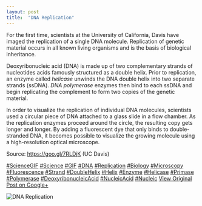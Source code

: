 ```yaml
---
layout: post
title:  "DNA Replication"
---
```


For the first time, scientists at the University of California, Davis have imaged the replication of a single DNA molecule. Replication of genetic material occurs in all known living organisms and is the basis of biological inheritance.  
  
Deoxyribonucleic acid (DNA) is made up of two complementary strands of nucleotides acids famously structured as a double helix. Prior to replication, an enzyme called _helicase_ unwinds the DNA double helix into two separate strands (ssDNA). _DNA polymerase_ enzymes then bind to each ssDNA and begin replicating the complement to form two copies of the genetic material.  
  
In order to visualize the replication of individual DNA molecules, scientists used a circular piece of DNA attached to a glass slide in a flow chamber. As the replication enzymes proceed around the circle, the resulting copy gets longer and longer. By adding a fluorescent dye that only binds to double-stranded DNA, it becomes possible to visualize the growing molecule using a high-resolution optical microscope.  
  
Source: <https://goo.gl/7RLDjK> (UC Davis)  
  
[#ScienceGIF](https://plus.google.com/s/%23ScienceGIF/posts) [#Science](https://plus.google.com/s/%23Science/posts) [#GIF](https://plus.google.com/s/%23GIF/posts) [#DNA](https://plus.google.com/s/%23DNA/posts) [#Replication](https://plus.google.com/s/%23Replication/posts) [#Biology](https://plus.google.com/s/%23Biology/posts) [#Microscopy](https://plus.google.com/s/%23Microscopy/posts) [#Fluorescence](https://plus.google.com/s/%23Fluorescence/posts) [#Strand](https://plus.google.com/s/%23Strand/posts) [#DoubleHelix](https://plus.google.com/s/%23DoubleHelix/posts) [#Helix](https://plus.google.com/s/%23Helix/posts) [#Enzyme](https://plus.google.com/s/%23Enzyme/posts) [#Helicase](https://plus.google.com/s/%23Helicase/posts) [#Primase](https://plus.google.com/s/%23Primase/posts) [#Polymerase](https://plus.google.com/s/%23Polymerase/posts) [#DeoxyribonucleicAcid](https://plus.google.com/s/%23DeoxyribonucleicAcid/posts) [#NucleicAcid](https://plus.google.com/s/%23NucleicAcid/posts) [#Nucleic](https://plus.google.com/s/%23Nucleic/posts)
[View Original Post on Google+](https://plus.google.com/+ColinSullender/posts/jaCkCCpCkvT)

![DNA Replication](https://i.imgur.com/Qex0mKP.gif)
